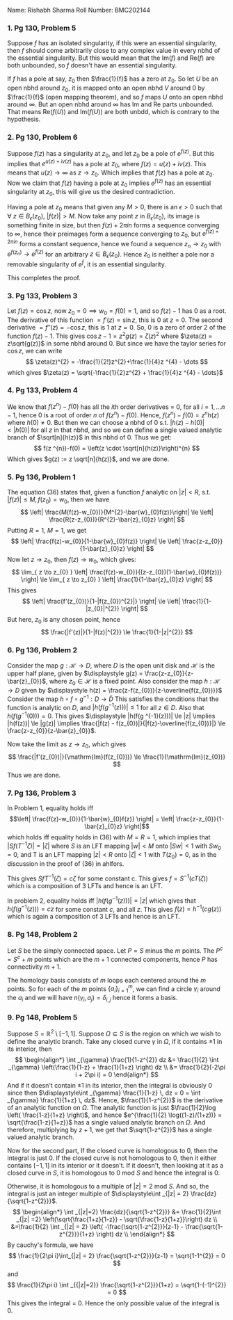 Name: Rishabh Sharma 
Roll Number: BMC202144

### 1. Pg 130, Problem 5 
Suppose $f$ has an isolated singularity, if this were an essential singularity, then $f$ should come arbitrarily close to any complex value in every nbhd of the essential singularity. But this would mean that the $\mathrm{Im}(f)$ and $\mathrm{Re}(f)$ are both unbounded, so $f$ doesn't have an essential singularity.

If $f$ has a pole at say, $z_{0}$ then $\frac{1}{f}$ has a zero at $z_{0}$. So let $U$ be an open nbhd around $z_{0}$, it is mapped onto an open nbhd $V$ around $0$ by $\frac{1}{f}$ (open mapping theorem), and so $f$ maps $U$ onto an open nbhd around $\infty$. But an open nbhd around $\infty$ has $\mathrm{Im}$ and $\mathrm{Re}$ parts unbounded. That means $\mathrm{Re}(f(U))$ and $\mathrm{Im}(f(U))$ are both unbdd, which is contrary to the hypothesis.


### 2. Pg 130, Problem 6
Suppose $f(z)$ has a singularity at $z_{0}$, and let $z_{0}$ be a pole of $e ^{f(z)}$. But this implies that $e ^{u(z)+iv(z)}$ has a pole at $z_{0}$, where $f(z) = u(z) + iv(z)$.
This means that $u(z) \to \infty$ as $z \to z_{0}$. Which implies that $f(z)$ has a pole at $z_{0}$.
Now we claim that $f(z)$ having a pole at $z_{0}$ implies $e ^{f(z)}$ has an essential singularity at $z_{0}$, this will give us the desired contradiction.

Having a pole at $z_{0}$ means that given any $M > 0$, there is an $\epsilon > 0$ such that $\forall \ z \in B_{\epsilon}(z_{0})$, $|f(z)| > M$.
Now take any point $z$ in $B_{\epsilon}(z_{0})$, its image is something finite in size, but then $f(z) + 2\pi in$ forms a sequence converging to $\infty$, hence their preimages form a sequence converging to $z_{0}$, but $e ^{f(z) + 2\pi in}$ forms a constant sequence, hence we found a sequence $z_{n} \to z_{0}$ with $e ^{f(z_{n})} \to e ^{f(z)}$ for an arbitrary $z \in B_{\epsilon}(z_{0})$. Hence $z_{0}$ is neither a pole nor a removable singularity of $e^f$, it is an essential singularity.

This completes the proof.

### 3. Pg 133, Problem 3 
Let $f(z) = \cos z$, now $z_{0} = 0 \implies w_{0} = f(0) = 1$, and so $f(z) - 1$ has 0 as a root.
The derivative of this function $= f'(z) = \sin z$, this is 0 at $z = 0$. 
The second derivative $=f''(z) = -\cos z$, this is 1 at $z = 0$.
So, 0 is a zero of order 2 of the function $f(z)-1$.
This gives $\cos z-1 = z^{2}g(z) = \zeta(z)^{2}$ where $\zeta(z) = z\sqrt{g(z)}$ in some nbhd around 0.
But since we have the taylor series for $\cos z$, we can write 
$$
\zeta(z)^{2} = -\frac{1}{2!}z^{2}+\frac{1}{4}z ^{4} - \dots
$$
which gives $\zeta(z) = \sqrt{-\frac{1}{2}z^{2} + \frac{1}{4}z ^{4} - \dots}$


### 4. Pg 133, Problem 4
We know that $f(z ^{n}) - f(0)$ has all the $i$th order derivatives = 0, for all $i = 1,\dots n-1$, hence 0 is a root of order $n$ of $f(z ^{n}) - f(0)$.
Hence, $f(z ^{n}) -f(0) = z ^{n}h(z)$ where $h(0) \neq 0$.
But then we can choose a nbhd of 0 s.t. $|h(z)-h(0)| < |h(0)|$ for all $z$ in that nbhd, and so we can define a single valued analytic branch of $\sqrt[n]{h(z)}$ in this nbhd of $0$.
Thus we get: 
$$
f(z ^{n})-f(0) = \left(z \cdot \sqrt[n]{h(z)}\right)^{n}
$$
Which gives $g(z) := z \sqrt[n]{h(z)}$, and we are done.


### 5. Pg 136, Problem 1
 The equation $(36)$ states that, given a function $f$ analytic on $|z| < R$, s.t. $|f(z)| \le M, f(z_{0}) = w_{0}$, then we have 
$$
\left| \frac{M(f(z)-w_{0})}{M^{2}-\bar{w}_{0}f(z)}\right| \le \left| \frac{R(z-z_{0})}{R^{2}-\bar{z}_{0}z} \right|  
$$
Putting $R = 1$, $M = 1$, we get 
$$
\left| \frac{f(z)-w_{0}}{1-\bar{w}_{0}f(z)} \right| \le \left| \frac{z-z_{0}}{1-\bar{z}_{0}z} \right|  
$$
Now let $z \to z_{0}$, then $f(z) \to w_{0}$, which gives:
$$
\lim_{ z \to z_{0} } 
\left| \frac{f(z)-w_{0}}{(z-z_{0})(1-\bar{w}_{0}f(z))} \right| \le \lim_{ z \to z_{0} } \left| \frac{1}{1-\bar{z}_{0}z} \right|  
$$
This gives 
$$
\left| \frac{f'(z_{0})}{1-|f(z_{0})^{2}|} \right| \le \left| \frac{1}{1-|z_{0}|^{2}} \right|  
$$
But here, $z_{0}$ is any chosen point, hence 
$$
\frac{|f'(z)|}{1-|f(z)|^{2}} \le \frac{1}{1-|z|^{2}}  
$$

### 6. Pg 136, Problem 2
Consider the map $g : \mathcal{H} \to D$, where $D$ is the open unit disk and $\mathcal{H}$ is the upper half plane, given by $\displaystyle g(z) = \frac{z-z_{0}}{z-\bar{z}_{0}}$, where $z_{0} \in \mathcal{H}$ is a fixed point.
Also consider the map $h : \mathcal{H} \to D$ given by $\displaystyle h(z) = \frac{z-f(z_{0})}{z-\overline{f(z_{0})}}$
Consider the map $h \circ f \circ g ^{-1} : D \to \bar{D}$
This satisfies the conditions that the function is analytic on $D$, and $|h(f(g ^{-1}(z)))| \le 1$ for all $z \in D$. 
Also that $h(f(g ^{-1}(0))) = 0$. 
This gives $\displaystyle |h(f(g ^{-1}(z)))| \le |z| \implies |h(f(z))| \le |g(z)| \implies \frac{|f(z) - f(z_{0})|}{|f(z)-\overline{f(z_{0})}|} \le \frac{z-z_{0}}{z-\bar{z}_{0}}$.

Now take the limit as $z \to z_{0}$, which gives 
$$
\frac{|f'(z_{0})|}{\mathrm{Im}(f(z_{0}))} \le \frac{1}{\mathrm{Im}(z_{0})}
$$
Thus we are done.

### 7. Pg 136, Problem 3
In Problem 1, equality holds iff 
$$\left| \frac{f(z)-w_{0}}{1-\bar{w}_{0}f(z)} \right| = \left| \frac{z-z_{0}}{1-\bar{z}_{0}z} \right|$$
which holds iff equality holds in (36) with $M = R = 1$, which implies that $|Sf(T ^{-1}\zeta)| = |\zeta|$ where $S$ is an LFT mapping $|w| < M$ onto $|Sw| < 1$ with $Sw_{0} = 0$, and T is an LFT mapping $|z|<R$ onto $|\zeta| < 1$ with $T(z_{0}) = 0$, as in the discussion in the proof of $(36)$ in ahlfors.

This gives $SfT ^{-1}(\zeta) = c \zeta$ for some constant c. This gives $f = S ^{-1}(cT(\zeta))$ which is a composition of 3 LFTs and hence is an LFT.

In problem 2, equality holds iff $|h(f(g ^{-1}(z)))| = |z|$ which gives that $h(f(g ^{-1}(z))) = cz$ for some constant $c$, and all $z$.
This gives $f(z) = h ^{-1}(c g(z))$ which is again a composition of 3 LFTs and hence is an LFT.

### 8. Pg 148, Problem 2
Let $S$ be the simply connected space.
Let $P = S$ minus the $m$ points.
The $P ^{c} = S ^{c} + m$ points which are the $m+1$ connected components, hence $P$ has connectivity $m+1$.

The homology basis consists of $m$ loops each centered around the $m$ points. So for each of the $m$ points $\{a_{i}\}_{i=1}^m$, we can find a circle $\gamma_{i}$ around the $a_{i}$ and we will have $n(\gamma_{i}, a_{j}) = \delta_{i,j}$ hence it forms a basis.  

### 9. Pg 148, Problem 5
Suppose $S = \mathbb{R}^{2}\setminus [-1,1]$. Suppose $\Omega \subseteq S$ is the region on which we wish to define the analytic branch.
Take any closed curve $\gamma$ in $\Omega$, if it contains $\pm 1$ in its interior, then 
$$
\begin{align*}
\int _{\gamma} \frac{1}{1-z^{2}} dz &= \frac{1}{2} \int _{\gamma} \left(\frac{1}{1-z} + \frac{1}{1+z} \right) dz \\ 
&= \frac{1}{2}(-2\pi i + 2\pi i) = 0
\end{align*}
$$
And if it doesn't contain $\pm 1$ in its interior, then the integral is obviously 0 since then $\displaystyle\int _{\gamma} \frac{1}{1-z} \, dz = 0 = \int _{\gamma} \frac{1}{1+z} \, dz$.
Hence, $\frac{1}{1-z^{2}}$ is the derivative of an analytic function on $\Omega$.
The analytic function is just $\frac{1}{2}\log \left( \frac{1-z}{1+z} \right)$, and hence $e^{\frac{1}{2} \log((1-z)/(1+z))} = \sqrt{\frac{1-z}{1+z}}$ has a single valued analytic branch on $\Omega$. And therefore, multiplying by $z+1$, we get that $\sqrt{1-z^{2}}$ has a single valued analytic branch.

Now for the second part, 
If the closed curve is homologous to 0, then the integral is just 0.
If the closed curve is not homologous to 0, then it either contains $[-1,1]$ in its interior or it doesn't.
If it doesn't, then looking at it as a closed curve in $S$, it is homologous to 0 mod $S$ and hence the integral is 0.

Otherwise, it is homologous to a multiple of $|z| = 2$ mod $S$. And so, the integral is just an integer multiple of $\displaystyle\int _{|z| = 2}  \frac{dz}{\sqrt{1-z^{2}}}$.
$$
\begin{align*}
\int _{|z|=2} \frac{dz}{\sqrt{1-z^{2}}} &= \frac{1}{2}\int _{|z| =2} \left(\sqrt{\frac{1+z}{1-z}} - \sqrt{\frac{1-z}{1+z}}\right) dz \\
&=\frac{1}{2} \int _{|z| = 2} \left( -\frac{\sqrt{1-z^{2}}}{z-1} - \frac{\sqrt{1-z^{2}}}{1+z} \right) dz \\ 
\end{align*}
$$
By cauchy's formula, we have 
$$
\frac{1}{2\pi i}\int_{|z| = 2} \frac{\sqrt{1-z^{2}}}{z-1} = \sqrt{1-1^{2}} = 0 
$$
and 
$$
\frac{1}{2\pi i} \int _{{|z|=2}} \frac{\sqrt{1-z^{2}}}{1+z} = \sqrt{1-(-1)^{2}} = 0 
$$
This gives the integral  = 0.
Hence the only possible value of the integral is 0.